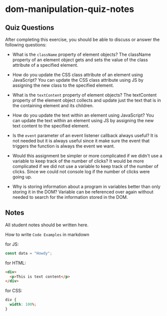 # dom-manipulation-quiz-notes

## Quiz Questions

After completing this exercise, you should be able to discuss or answer the following questions:

- What is the `className` property of element objects?
The className property of an element object gets and sets the value of the class attribute of a specified element.

- How do you update the CSS class attribute of an element using JavaScript?
You can update the CSS class attribute using JS by assigning the new class to the specified element.

- What is the `textContent` property of element objects?
The textContent property of the element object collects and update just the text that is in the containing element and its children.

- How do you update the text within an element using JavaScript?
You can update the text within an element using JS by assigning the new text content to the specified element.

- Is the `event` parameter of an event listener callback always useful?
It is not needed but it is always useful since it make sure the event that triggers the function is always the event we want.

- Would this assignment be simpler or more complicated if we didn't use a variable to keep track of the number of clicks?
It would be more complicated if we did not use a variable to keep track of the number of clicks.
Since we could not console log if the number of clicks were going up.

- Why is storing information about a program in variables better than only storing it in the DOM?
Variable can be referenced over again without needed to search for the information stored in the DOM.

## Notes

All student notes should be written here.


How to write `Code Examples` in markdown

for JS:

```javascript
const data = "Howdy";
```

for HTML:

```html
<div>
  <p>This is text content</p>
</div>
```

for CSS:

```css
div {
  width: 100%;
}
```
